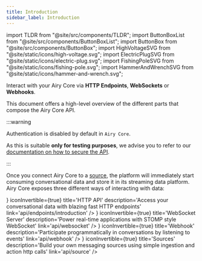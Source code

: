 ```yaml
---
title: Introduction
sidebar_label: Introduction
---
```


import TLDR from "@site/src/components/TLDR";
import ButtonBoxList from "@site/src/components/ButtonBoxList";
import ButtonBox from "@site/src/components/ButtonBox";
import HighVoltageSVG from "@site/static/icons/high-voltage.svg";
import ElectricPlugSVG from "@site/static/icons/electric-plug.svg";
import FishingPoleSVG from "@site/static/icons/fishing-pole.svg";
import HammerAndWrenchSVG from "@site/static/icons/hammer-and-wrench.svg";

<TLDR>

Interact with your Airy Core via **HTTP Endpoints**, **WebSockets** or
**Webhooks**.

</TLDR>

This document offers a high-level overview of the different parts that compose
the Airy Core API.

:::warning

Authentication is disabled by default in `Airy Core`.

As this is suitable **only for testing purposes**, we advise you to refer to our [documentation on how to secure the API](/getting-started/installation/security).

:::

Once you connect Airy Core to a [source](/getting-started/glossary.md#source),
the platform will immediately start consuming conversational data and store it
in its streaming data platform. Airy Core exposes three different ways of
interacting with data:

<ButtonBoxList>
<ButtonBox
    icon={<HighVoltageSVG />}
    iconInvertible={true}
    title='HTTP API'
    description='Access your conversational data with blazing fast HTTP endpoints'
    link='api/endpoints/introduction'
/>
<ButtonBox
    icon={<ElectricPlugSVG />}
    iconInvertible={true}
    title='WebSocket Server'
    description='Power real-time applications with STOMP style WebSocket'
    link='api/websocket'
/>
<ButtonBox
    icon={<FishingPoleSVG />}
    iconInvertible={true}
    title='Webhook'
    description='Participate programmatically in conversations by listening to events'
    link='api/webhook'
/>
<ButtonBox
    icon={<HammerAndWrenchSVG />}
    iconInvertible={true}
    title='Sources'
    description='Build your own messaging sources using simple ingestion and action http calls'
    link='api/source'
/>
</ButtonBoxList>
